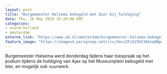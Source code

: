 ```yaml
---
layout: post
title: "Burgemeester Halsema bekogeld met bier bij huldiging"
date: Thu, 16 May 2019 15:29:00 GMT
categories: 
- noord-holland 
- amsterdam 
externe_link: "https://www.ad.nl/amsterdam/burgemeester-halsema-bekogeld-met-bier-bij-huldiging~ab1ba188/"
feature_image: "https://images4.persgroep.net/rcs/Vmcs2FcU259I3AXnq9Npu2yDPkU/diocontent/148539275/_fitwidth/400/?appId=21791a8992982cd8da851550a453bd7f&quality=0.7"
---
```


Burgemeester Halsema werd donderdag tijdens haar toespraak op het podium tijdens de huldiging van Ajax op het Museumplein bekogeld met bier, en mogelijk ook vuurwerk.
